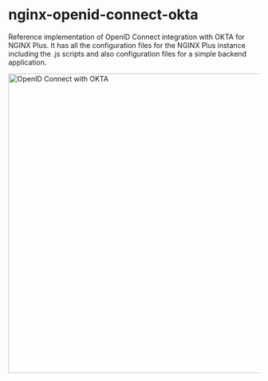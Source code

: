 # nginx-openid-connect-okta
Reference implementation of OpenID Connect integration with OKTA for NGINX Plus. It has all the configuration files for the NGINX Plus instance including the .js scripts and also configuration files for a simple backend application. 


<img src=https://user-images.githubusercontent.com/52437445/115031394-72897600-9f0b-11eb-8164-5db246c540cd.png alt="OpenID Connect with OKTA" width=600>
